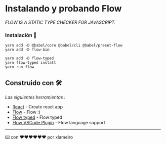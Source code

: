 # Instalando y probando Flow

_FLOW IS A STATIC TYPE CHECKER FOR JAVASCRIPT._

### Instalación 🔧

```
yarn add -D @babel/core @babel/cli @babel/preset-flow
yarn add -D flow-bin
```

```
yarn add -D flow-typed
yarn flow-typed install
yarn run flow
```

## Construido con 🛠️

_Las siguientes herramientas :_

- [React](https://github.com/facebook/create-react-app) - Create react app
- [Flow](https://flow.org/en/) - Flow :)
- [Flow typed](https://github.com/flow-typed/flow-typed) - Flow typed
- [Flow VSCode Plugin](https://github.com/flowtype/flow-for-vscode) - Flow language support

---

⌨️ con ❤️❤️❤️❤️❤️❤️ por xlameiro

